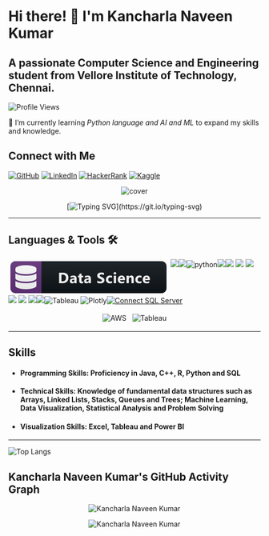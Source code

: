 # Hi there! 👋 I'm Kancharla Naveen Kumar

## A passionate Computer Science and Engineering student from Vellore Institute of Technology, Chennai.

![Profile Views](https://komarev.com/ghpvc/?username=NAVEENDATAANALYST&color=blueviolet)

🌱 I’m currently learning *Python language and AI and ML* to expand my skills and knowledge. 

## Connect with Me
[![GitHub](https://img.shields.io/badge/GitHub-Naveen-blue?logo=github&style=flat-square&logoColor=white)](https://github.com/NAVEENDATAANALYST)
[![LinkedIn](https://img.shields.io/badge/LinkedIn-Naveen-blue?logo=linkedin&style=flat-square&logoColor=white)](https://www.linkedin.com/in/kancharla-naveen-kumar-161a04238)
[![HackerRank](https://img.shields.io/badge/HackerRank-Naveen-green?logo=hackerrank&style=flat-square&logoColor=white)](https://www.hackerrank.com/kancharla_navee1?hr_r=1)
[![Kaggle](https://img.shields.io/badge/Kaggle-Naveen-orange?logo=kaggle&style=flat-square&logoColor=white)](https://www.kaggle.com/naveenkumar20bps1137)
<div align="center">
<img width="500" height="200" src="https://miro.medium.com/max/1444/1*Z5-lWkyzcRB5ahgm9qyxvg.png" alt="cover" />
</div>

<div align="center">
  
[![Typing SVG](https://readme-typing-svg.herokuapp.com?size=30&width=1000&lines=Welcome+To+Kancharla+Naveen+Kumar's+GitHub+Profile!)](https://git.io/typing-svg)
 
</div>
<hr>

## Languages & Tools 🛠️
<img src="https://raw.githubusercontent.com/8bithemant/8bithemant/master/svg/dev/misc/datascience.svg" alt="Twitter" style="vertical-align:top; margin:4px"> <img src="https://img.shields.io/badge/-R-black?style=flat&logo=r&logoColor=5b8cc4"><img src="https://img.shields.io/badge/-Machine%20Learning-102230?style=flat">![python](https://img.shields.io/badge/Python-3776AB?style=for-the-badge&logo=python&logoColor=white)<img src="https://img.shields.io/badge/-Pandas-150458?style=flat&logo=Pandas&link=https://github.com/Quananhle/Python-AWS-TradingAI"><img src="https://img.shields.io/badge/-Numpy-lightgray?style=flat&logo=Numpy&logoColor=white&link=https://github.com/Quananhle/Python-AWS-TradingAI"> <img src="https://img.shields.io/badge/-Scipy-blue?style=flat&logo=Scipy&logoColor=white&link=https://github.com/Quananhle/Python-AWS-TradingAI"> <img src="https://img.shields.io/badge/-Matplotlib-black?style=flat&logo=Matplotlib&logoColor=white&link=https://github.com/Quananhle/Python-AWS-TradingAI"><img src="https://img.shields.io/badge/-Keras-D00000?style=flat&logo=Keras&link=https://github.com/Quananhle/Python-AWS-TradingAI"> <img src="https://img.shields.io/badge/-Tensorflow-gray?style=flat&logo=tensorflow&link=https://github.com/Quananhle/Python-AWS-TradingAI"> <img src ="https://img.shields.io/badge/Jupyter-F37626.svg?&style=for-the-badge&logo=Jupyter&logoColor=white"><img src ="https://img.shields.io/badge/PowerBI-F2C811?style=for-the-badge&logo=Power%20BI&logoColor=white">![Tableau](https://img.shields.io/badge/Tableau-E97627?style=for-the-badge&logo=Tableau&logoColor=white) ![Plotly](https://img.shields.io/badge/Plotly-239120?style=for-the-badge&logo=plotly&logoColor=white)<a href="https://docs.mindsdb.com/"><img src="https://img.shields.io/badge/Microsoft%20SQL-CC2927?style=for-the-badge&logo=microsoft%20sql%20server&logoColor=white" alt="Connect SQL Server"></a>
<p align="center">
	<img title="AWS" alt="AWS" src="https://raw.githubusercontent.com/Thomas-George-T/Thomas-George-T/master/assets/aws.svg" width="60" height="40" 
style="vertical-align:down; margin:4px"/>	
	<img title="Tableau" alt="Tableau" src="https://raw.githubusercontent.com/Thomas-George-T/Thomas-George-T/master/assets/tableau.svg" width="200" style="vertical-align:down; margin:4px"/>
  </p>

<hr>

## Skills
- #### Programming Skills: Proficiency in Java, C++, R, Python and SQL
- #### Technical Skills: Knowledge of fundamental data structures such as Arrays, Linked Lists, Stacks, Queues and Trees; Machine Learning, Data Visualization, Statistical Analysis and Problem Solving
- #### Visualization Skills: Excel, Tableau and Power BI

---



![Top Langs](https://github-readme-stats.vercel.app/api/top-langs/?username=NAVEENDATAANALYST&hide=TeX&layout=compact)


## Kancharla Naveen Kumar's GitHub Activity Graph

<p align="center"> <img src="https://github-readme-stats.vercel.app/api?username=NAVEENDATAANALYST&show_icons=true&theme=gotham" alt="Kancharla Naveen Kumar" />

<p align="center"> <img src="https://github-readme-streak-stats.herokuapp.com/?user=NAVEENDATAANALYST&theme=gotham" alt="Kancharla Naveen Kumar" />
